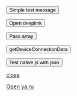 <script>
function simpleTest() {
    window.webkit.messageHandlers.test.postMessage("Hello, world!");
}
function openDeeplink() {
    window.open("companionapp://host")    
}
function passArray() {
    window.webkit.messageHandlers.test.postMessage([1, 2, 3]);
}
    
function unlinkDevice() {
    window.CompanionApp.unlinkDevice({"device_id": 123})
}
</script>


<button onclick="simpleTest()">Simple test message</button>

<button onclick="openDeeplink()">Open deeplink</button>

<button onclick="passArray()">Pass array</button>

<button onclick="window.CompanionApp.getDeviceConnectionData()">getDeviceConnectionData</button>

<button onclick="unlinkDevice()">Test native js with json</button>

<a href="javascript:close();">close</a>

<a href="https://ya.ru">Open ya.ru</a>
